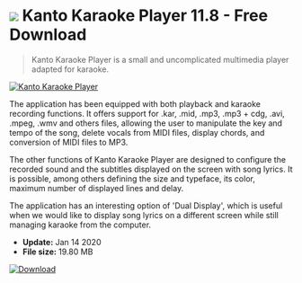 # ![](https://cdn.softexe.net/static/icon/3/kanto-karaoke-player-10546.png) Kanto Karaoke Player 11.8 - Free Download

> Kanto Karaoke Player is a small and uncomplicated multimedia player adapted for karaoke.

[![Kanto Karaoke Player](https://gallery.dpcdn.pl/imgc/Tools/81126/g_-_420x350_1.5_-_x74589da0-1d77-4fc4-bf78-2e9a8b8a3493.png)](https://softexe.net/win/multimedia/other/kanto-karaoke-player:pRedf.html)

The application has been equipped with both playback and karaoke recording functions. It offers support for .kar, .mid, .mp3, .mp3 + cdg, .avi, .mpeg, .wmv and others files, allowing the user to manipulate the key and tempo of the song, delete vocals from MIDI files, display chords, and conversion of MIDI files to MP3.
 
 The other functions of Kanto Karaoke Player are designed to configure the recorded sound and the subtitles displayed on the screen with song lyrics. It is possible, among others defining the size and typeface, its color, maximum number of displayed lines and delay.
 
 The application has an interesting option of 'Dual Display', which is useful when we would like to display song lyrics on a different screen while still managing karaoke from the computer.


- **Update:** Jan 14 2020
- **File size:** 19.80 MB

[![Download](https://cdn.softexe.net/static/img/download.png)](https://softexe.net/win/multimedia/other/kanto-karaoke-player:pRedf.html)

